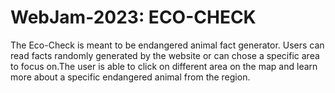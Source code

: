 # WebJam-2023: ECO-CHECK

The Eco-Check is meant to be endangered animal fact generator. Users can read facts randomly generated by the website or can chose a specific area to focus on.The user is able to click on different area on the map and learn more about a specific endangered animal from the region.
